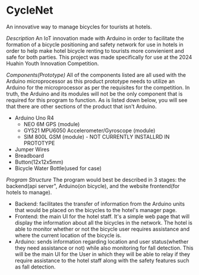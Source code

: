 # CycleNet
An innovative way to manage bicycles for tourists at hotels.


*Description*
An IoT innovation made with Arduino in order to facilitate the formation of a bicycle positioning and safety network for use in hotels in order to help make hotel bicycle renting to tourists more convienient and safe for both parties.
This project was made specifically for use at the 2024 Huahin Youth Innovation Competition.


*Components(Prototype)*
All of the components listed are all used with the Arduino microprocessor as this product prototype needs to utilize an Arduino for the microprocessor as per the requisites for the competition.
In truth, the Arduino and its modules will not be the only component that is required for this program to function. As is listed down below, you will see that there are other sections of the product that isn't Arduino.
- Arduino Uno R4
    - NEO 6M GPS (module)
    - GY521 MPU6050 Accelerometer/Gyroscope (module)
    - SIM 800L GSM (module) - NOT CURRENTLY INSTALLRD IN PROTOTYPE
- Jumper Wires
- Breadboard
- Button(12x12x5mm)
- Bicycle Water Bottle(used for case)


*Program Structure*
The program would best be described in 3 stages: the backend(api server", Arduino(on bicycle), and the website frontend(for hotels to manage).
- Backend: facilitates the transfer of information from the Arduino units that would be placed on the bicycles to the hotel's manager page. 
- Frontend: the main UI for the hotel staff. It's a simple web page that will display the information about all the bicycles in the network. The hotel is able to monitor whether or not the bicycle user requires assistance and where the current location of the bicycle is.
- Arduino: sends information regarding location and user status(whether they need assistance or not) while also monitoring for fall detection.
This will be the main UI for the User in which they will be able to relay if they require assistance to the hotel staff along with the safety features such as fall detection.

